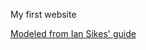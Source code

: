 My first website 

[Modeled from Ian Sikes' guide](https://medium.com/@ianjsikes/build-a-personal-website-with-html-and-css-part-1-3013fb5dacd4)